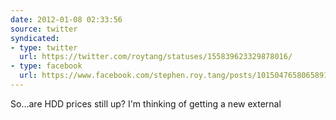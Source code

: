 ```yaml
---
date: 2012-01-08 02:33:56
source: twitter
syndicated:
- type: twitter
  url: https://twitter.com/roytang/statuses/155839623329878016/
- type: facebook
  url: https://www.facebook.com/stephen.roy.tang/posts/10150476580658912
---
```


So...are HDD prices still up? I'm thinking of getting a new external